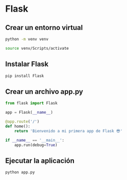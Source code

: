 # Flask

## Crear un entorno virtual

```bash
python -m venv venv

source venv/Scripts/activate
```

## Instalar Flask

```bash
pip install Flask
```

## Crear un archivo app.py

```python
from flask import Flask

app = Flask(__name__)

@app.route('/')
def home():
    return 'Bienvenido a mi primera app de Flask 😎'

if __name__ == '__main__':
    app.run(debug=True)
```


## Ejecutar la aplicación

```bash
python app.py
```